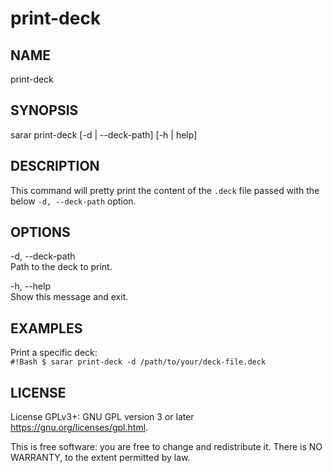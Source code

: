 # print-deck

## NAME

print-deck

## SYNOPSIS

sarar print-deck [-d | --deck-path] [-h | help]

## DESCRIPTION

This command will pretty print the content of the `.deck` file passed with the below `-d,
--deck-path` option.

## OPTIONS

-d, --deck-path <PATH>
    <br/>
    Path to the deck to print.


-h, --help
    <br/>
    Show this message and exit.

## EXAMPLES

Print a specific deck:
    <br/>
    `#!Bash $ sarar print-deck -d /path/to/your/deck-file.deck`


## LICENSE

License GPLv3+: GNU GPL version 3 or later <https://gnu.org/licenses/gpl.html>.

This is free software: you are free to change and redistribute it. There is NO WARRANTY, to the
extent permitted by law.
